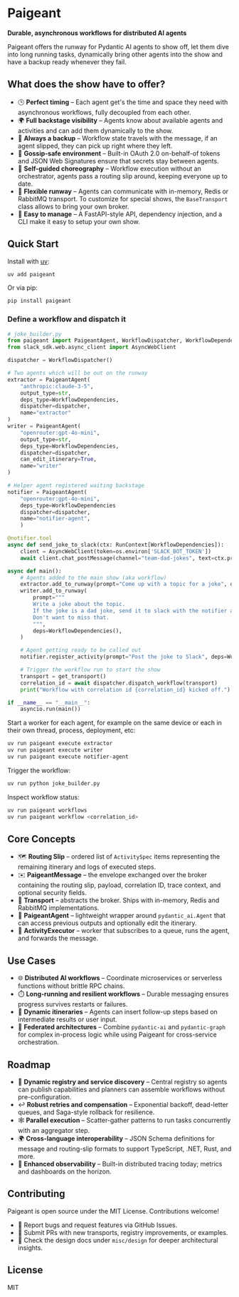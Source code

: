 # Paigeant

**Durable, asynchronous workflows for distributed AI agents**

Paigeant offers the runway for Pydantic AI agents to show off, let them dive into long running tasks, dynamically bring other agents into the show and have a backup ready whenever they fail. 

## What does the show have to offer?

- 🕒 **Perfect timing** – Each agent get's the time and space they need with asynchronous workflows, fully decoupled from each other.
- 🌍 **Full backstage visibility** – Agents know about available agents and activities and can add them dynamically to the show. 
- 💾 **Always a backup** – Workflow state travels with the message, if an agent slipped, they can pick up right where they left.
- 🔐 **Gossip-safe environment** – Built-in OAuth 2.0 on-behalf-of tokens and JSON Web Signatures ensure that secrets stay between agents.
- 👯 **Self-guided choreography** – Workflow execution without an orchestrator, agents pass a routing slip around, keeping everyone up to date.
- 👠 **Flexible runway** – Agents can communicate with in-memory, Redis or RabbitMQ transport. To customize for special shows, the `BaseTransport` class allows to bring your own broker.
- 🎯 **Easy to manage** – A FastAPI-style API, dependency injection, and a CLI make it easy to setup your own show.

## Quick Start

Install with [uv](https://docs.astral.sh/uv/):

```bash
uv add paigeant
```

Or via pip:

```bash
pip install paigeant
```

### Define a workflow and dispatch it

```python
# joke_builder.py
from paigeant import PaigeantAgent, WorkflowDispatcher, WorkflowDependencies, get_transport    
from slack_sdk.web.async_client import AsyncWebClient

dispatcher = WorkflowDispatcher()

# Two agents which will be out on the runway
extractor = PaigeantAgent(
    "anthropic:claude-3-5",
    output_type=str,
    deps_type=WorkflowDependencies,
    dispatcher=dispatcher,
    name="extractor"
)
writer = PaigeantAgent(
    "openrouter:gpt-4o-mini",
    output_type=str,
    deps_type=WorkflowDependencies,
    dispatcher=dispatcher,
    can_edit_itinerary=True,
    name="writer"
)

# Helper agent registered waiting backstage
notifier = PaigeantAgent(
    "openrouter:gpt-4o-mini",
    deps_type=WorkflowDependencies
    dispatcher=dispatcher, 
    name="notifier-agent", 
    )

@notifier.tool
async def send_joke_to_slack(ctx: RunContext[WorkflowDependencies]):
    client = AsyncWebClient(token=os.environ['SLACK_BOT_TOKEN'])
    await client.chat_postMessage(channel="team-dad-jokes", text=ctx.previous_output)

async def main():
    # Agents added to the main show (aka workflow)
    extractor.add_to_runway(prompt="Come up with a topic for a joke", deps=WorkflowDependencies())
    writer.add_to_runway(
        prompt="""
        Write a joke about the topic.
        If the joke is a dad joke, send it to slack with the notifier agent.
        Don't want to miss that.
        """,
        deps=WorkflowDependencies(),
    )

    # Agent getting ready to be called out
    notifier.register_activity(prompt="Post the joke to Slack", deps=WorkflowDependencies())

    # Trigger the workflow run to start the show
    transport = get_transport()  
    correlation_id = await dispatcher.dispatch_workflow(transport)
    print("Workflow with correlation id {correlation_id} kicked off.")

if __name__ == "__main__":
    asyncio.run(main())
```

Start a worker for each agent, for example on the same device or each in their own thread, process, deployment, etc:

```bash
uv run paigeant execute extractor
uv run paigeant execute writer
uv run paigeant execute notifier-agent
```

Trigger the workflow:
```bash
uv run python joke_builder.py
```

Inspect workflow status:

```bash
uv run paigeant workflows
uv run paigeant workflow <correlation_id>
```

## Core Concepts

- 🗺️ **Routing Slip** – ordered list of `ActivitySpec` items representing the remaining itinerary and logs of executed steps.
- ✉️ **PaigeantMessage** – the envelope exchanged over the broker containing the routing slip, payload, correlation ID, trace context, and optional security fields.
- 📮 **Transport** – abstracts the broker. Ships with in-memory, Redis and RabbitMQ implementations.
- 🤖 **PaigeantAgent** – lightweight wrapper around `pydantic_ai.Agent` that can access previous outputs and optionally edit the itinerary.
- 👷 **ActivityExecutor** – worker that subscribes to a queue, runs the agent, and forwards the message.

## Use Cases

- 🌐 **Distributed AI workflows** – Coordinate microservices or serverless functions without brittle RPC chains.
- ⏱️ **Long-running and resilient workflows** – Durable messaging ensures progress survives restarts or failures.
- 🔄 **Dynamic itineraries** – Agents can insert follow-up steps based on intermediate results or user input.
- 🤝 **Federated architectures** – Combine `pydantic-ai` and `pydantic-graph` for complex in-process logic while using Paigeant for cross-service orchestration.

## Roadmap

- 📇 **Dynamic registry and service discovery** – Central registry so agents can publish capabilities and planners can assemble workflows without pre-configuration.
- ↩️ **Robust retries and compensation** – Exponential backoff, dead-letter queues, and Saga-style rollback for resilience.
- 🕸️ **Parallel execution** – Scatter-gather patterns to run tasks concurrently with an aggregator step.
- 🌍 **Cross-language interoperability** – JSON Schema definitions for message and routing-slip formats to support TypeScript, .NET, Rust, and more.
- 👀 **Enhanced observability** – Built-in distributed tracing today; metrics and dashboards on the horizon.

## Contributing

Paigeant is open source under the MIT License. Contributions welcome!

- 🐞 Report bugs and request features via GitHub Issues.
- 🔧 Submit PRs with new transports, registry improvements, or examples.
- 📖 Check the design docs under `misc/design` for deeper architectural insights.

## License

MIT

